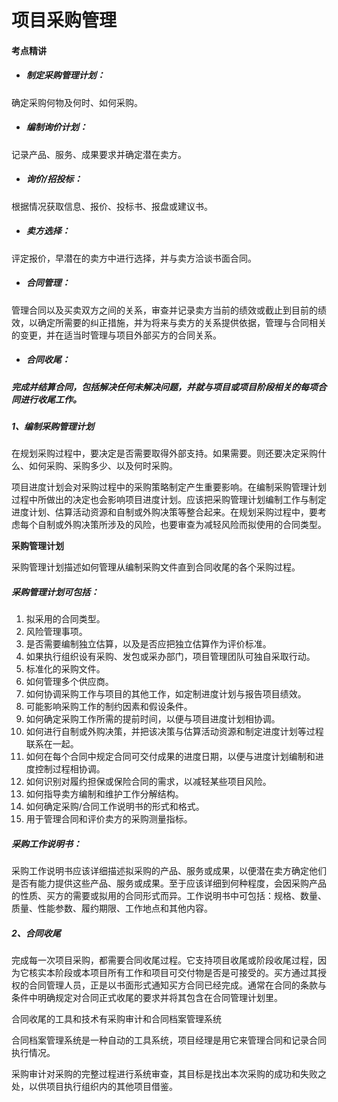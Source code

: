 # 项目采购管理

#### 考点精讲

* ##### 制定采购管理计划：

确定采购何物及何时、如何采购。

* ##### 编制询价计划：

记录产品、服务、成果要求并确定潜在卖方。

* ##### 询价/招投标：

根据情况获取信息、报价、投标书、报盘或建议书。

* ##### 卖方选择：

评定报价，早潜在的卖方中进行选择，并与卖方洽谈书面合同。

* ##### 合同管理：

管理合同以及买卖双方之间的关系，审查并记录卖方当前的绩效或截止到目前的绩效，以确定所需要的纠正措施，并为将来与卖方的关系提供依据，管理与合同相关的变更，并在适当时管理与项目外部买方的合同关系。

* ##### 合同收尾：

##### 完成并结算合同，包括解决任何未解决问题，并就与项目或项目阶段相关的每项合同进行收尾工作。

##### 1、编制采购管理计划

在规划采购过程中，要决定是否需要取得外部支持。如果需要。则还要决定采购什么、如何采购、采购多少、以及何时采购。

项目进度计划会对采购过程中的采购策略制定产生重要影响。在编制采购管理计划过程中所做出的决定也会影响项目进度计划。应该把采购管理计划编制工作与制定进度计划、估算活动资源和自制或外购决策等整合起来。在规划采购过程中，要考虑每个自制或外购决策所涉及的风险，也要审查为减轻风险而拟使用的合同类型。

**采购管理计划**

采购管理计划描述如何管理从编制采购文件直到合同收尾的各个采购过程。

##### 采购管理计划可包括：

1. 拟采用的合同类型。
2. 风险管理事项。
3. 是否需要编制独立估算，以及是否应把独立估算作为评价标准。
4. 如果执行组织设有采购、发包或采办部门，项目管理团队可独自采取行动。
5. 标准化的采购文件。
6. 如何管理多个供应商。
7. 如何协调采购工作与项目的其他工作，如定制进度计划与报告项目绩效。
8. 可能影响采购工作的制约因素和假设条件。
9. 如何确定采购工作所需的提前时间，以便与项目进度计划相协调。
10. 如何进行自制或外购决策，并把该决策与估算活动资源和制定进度计划等过程联系在一起。
11. 如何在每个合同中规定合同可交付成果的进度日期，以便与进度计划编制和进度控制过程相协调。
12. 如何识别对履约担保或保险合同的需求，以减轻某些项目风险。
13. 如何指导卖方编制和维护工作分解结构。
14. 如何确定采购/合同工作说明书的形式和格式。
15. 用于管理合同和评价卖方的采购测量指标。

##### 采购工作说明书：

采购工作说明书应该详细描述拟采购的产品、服务或成果，以便潜在卖方确定他们是否有能力提供这些产品、服务或成果。至于应该详细到何种程度，会因采购产品的性质、买方的需要或拟用的合同形式而异。工作说明书中可包括：规格、数量、质量、性能参数、履约期限、工作地点和其他内容。

##### 2、合同收尾

完成每一次项目采购，都需要合同收尾过程。它支持项目收尾或阶段收尾过程，因为它核实本阶段或本项目所有工作和项目可交付物是否是可接受的。买方通过其授权的合同管理人员，正是以书面形式通知买方合同已经完成。通常在合同的条款与条件中明确规定对合同正式收尾的要求并将其包含在合同管理计划里。

合同收尾的工具和技术有采购审计和合同档案管理系统

合同档案管理系统是一种自动的工具系统，项目经理是用它来管理合同和记录合同执行情况。

采购审计对采购的完整过程进行系统审查，其目标是找出本次采购的成功和失败之处，以供项目执行组织内的其他项目借鉴。

